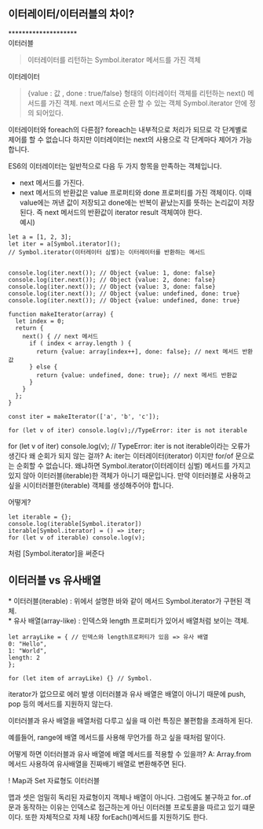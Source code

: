 <h2>이터레이터/이터러블의 차이?</h2>
********************</br>
이터러블</br>

> 이터레이터를 리턴하는 Symbol.iterator 메서드를 가진 객체

이터레이터

> {value : 값 , done : true/false} 형태의 이터레이터 객체를 리턴하는 next() 메서드를 가진 객체.
> next 메서드로 순환 할 수 있는 객체
> Symbol.iterator 안에 정의 되어있다.

이터레이터와 foreach의 다른점?
foreach는 내부적으로 처리가 되므로 각 단계별로 제어를 할 수 없습니다 하지만 이터레이터는 next의 사용으로 각 단계마다 제어가 가능합니다.

ES6의 이터레이터는 일반적으로 다음 두 가지 항목을 만족하는 객체입니다.

- next 메서드를 가진다.
- next 메서드의 반환값은 value 프로퍼티와 done 프로퍼티를 가진 객체이다. 이때 value에는 꺼낸 값이 저장되고 done에는 반복이 끝났는지를 뜻하는 논리값이 저장된다.
  즉 next 메서드의 반환값이 iterator result 객체여야 한다.</br>
  예시)

```
let a = [1, 2, 3];
let iter = a[Symbol.iterator]();
// Symbol.iterator(이터레이터 심벌)는 이터레이터를 반환하는 메서드


console.log(iter.next()); // Object {value: 1, done: false}
console.log(iter.next()); // Object {value: 2, done: false}
console.log(iter.next()); // Object {value: 3, done: false}
console.log(iter.next()); // Object {value: undefined, done: true}
console.log(iter.next()); // Object {value: undefined, done: true}

```

```
function makeIterator(array) {
  let index = 0;
  return {
    next() { // next 메서드
      if ( index < array.length ) {
        return {value: array[index++], done: false}; // next 메서드 반환값
      } else {
        return {value: undefined, done: true}; // next 메서드 반환값
      }
    }
  };
}

const iter = makeIterator(['a', 'b', 'c']);

for (let v of iter) console.log(v);//TypeError: iter is not iterable
```

for (let v of iter) console.log(v); // TypeError: iter is not iterable이라는 오류가 생긴다
왜 순회가 되지 않는 걸까?
A: iter는 이터레이터(iterator) 이지만 for/of 문으로는 순회할 수 없습니다. 왜냐하면 Symbol.iterator(이터레이터 심벌) 메서드를 가지고 있지 않아 이터러블(iterable)한 객체가 아니기 때문입니다.
만약 이터러블로 사용하고 싶을 시이터러블한(iterable) 객체를 생성해주어야 합니다.

어떻게?

```
let iterable = {};
console.log(iterable[Symbol.iterator])
iterable[Symbol.iterator] = () => iter;
for (let v of iterable) console.log(v);
```

처럼 [Symbol.iterator]을 써준다</br>

<h2>이터러블 vs 유사배열</h2>
* 이터러블(iterable) : 위에서 설명한 바와 같이 메서드 Symbol.iterator가 구현된 객체.</br>
* 유사 배열(array-like) : 인덱스와 length 프로퍼티가 있어서 배열처럼 보이는 객체.</br>

```
let arrayLike = { // 인덱스와 length프로퍼티가 있음 => 유사 배열
0: "Hello",
1: "World",
length: 2
};

for (let item of arrayLike) {} // Symbol.
```

iterator가 없으므로 에러 발생
이터러블과 유사 배열은 배열이 아니기 때문에 push, pop 등의 메서드를 지원하지 않는다.

이터러블과 유사 배열을 배열처럼 다루고 싶을 때 이런 특징은 불편함을 초래하게 된다.

예를들어, range에 배열 메서드를 사용해 무언가를 하고 싶을 때처럼 말이다.

어떻게 하면 이터러블과 유사 배열에 배열 메서드를 적용할 수 있을까?
A: Array.from 메서드 사용하여 유사배열을 진짜배기 배열로 변환해주면 된다.

! Map과 Set 자료형도 이터러블

맵과 셋은 엄밀히 독리된 자료형이지 객체나 배열이 아니다.
그럼에도 불구하고 for..of문과 동작하는 이유는 인덱스로 접근하는게 아닌 이터러블 프로토콜을 따르고 있기 떄문이다.
또한 자체적으로 자체 내장 forEach()메서드를 지원하기도 한다.
